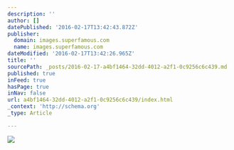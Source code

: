 ```yaml
---
description: ''
author: []
datePublished: '2016-02-17T13:42:43.872Z'
publisher:
  domain: images.superfamous.com
  name: images.superfamous.com
dateModified: '2016-02-17T13:42:26.965Z'
title: ''
sourcePath: _posts/2016-02-17-a4bf1464-32dd-4012-a2f1-0c9256c6c439.md
published: true
inFeed: true
hasPage: true
inNav: false
url: a4bf1464-32dd-4012-a2f1-0c9256c6c439/index.html
_context: 'http://schema.org'
_type: Article

---
```

![](http://payload337.cargocollective.com/1/17/574234/9042505/DSC_0007_1250.JPG)
